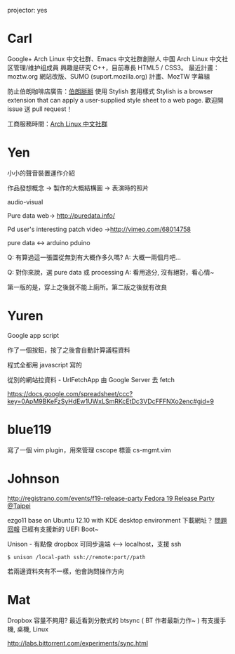 


projector: yes

# Carl

Google+ Arch Linux 中文社群、Emacs 中文社群創辦人
中国 Arch Linux 中文社区管理/维护组成員
興趣是研究 C++，目前專長 HTML5 / CSS3。
最近計畫：moztw.org 網站改版、SUMO (suport.mozilla.org) 計畫、MozTW 字幕組

防止伯朗咖啡店廣告：[伯朗掰掰](https://github.com/bcbcarl/no-brown)
使用 Stylish 套用樣式
Stylish is a browser extension that can apply a user-supplied style sheet to a web page.
歡迎開 issue 送 pull request！

工商服務時間：[Arch Linux 中文社群](https://plus.google.com/u/0/communities/101238863048851764297)


# Yen


小小的聲音裝置運作介紹

作品發想概念 -> 製作的大概結構圖 -> 表演時的照片

audio-visual

Pure data web-> <http://puredata.info/>

Pd user's interesting patch video -><http://vimeo.com/68014758>

pure data <-> arduino
            pduino

Q: 有算過這一張圖從無到有大概作多久嗎?
A: 大概一兩個月吧...

Q: 對你來說，選 pure data 或 processing
A: 看用途分, 沒有絕對，看心情~

第一版的是，穿上之後就不能上廁所。第二版之後就有改良

# Yuren


Google app script

作了一個按鈕，按了之後會自動計算議程資料

程式全都用 javascript 寫的

從別的網站拉資料 - UrlFetchApp
由 Google Server 去 fetch

<https://docs.google.com/spreadsheet/ccc?key=0ApM9BKeFzSyHdEw1UWxLSmRKcEtDc3VDcFFFNXo2enc#gid=9>

# blue119

寫了一個 vim plugin，用來管理 cscope 標簽
cs-mgmt.vim

#  Johnson


[http://registrano.com/events/f19-release-party Fedora 19 Release Party @Taipei](https://github.com/blue119/cs-mgmt.vim)


ezgo11
base on Ubuntu 12.10 with KDE desktop environment
下載網址？
[問題回報](http://ezgo.hackpad.com/)
已經有支援新的 UEFI Boot~

Unison - 有點像 dropbox 可同步遠端 <--> localhost，支援 ssh

```
$ unison /local-path ssh://remote:port//path
```

若兩邊資料夾有不一樣，他會詢問操作方向

# Mat


Dropbox 容量不夠用? 最近看到分散式的 btsync ( BT 作者最新力作~ )
有支援手機, 桌機, Linux

<http://labs.bittorrent.com/experiments/sync.html>